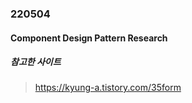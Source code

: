 ### 220504

#### Component Design Pattern Research

##### 참고한 사이트

> https://kyung-a.tistory.com/35form 

<br>